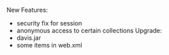 New Features:
  * security fix for session
  * anonymous access to certain collections
Upgrade:
  * davis.jar
  * some items in web.xml